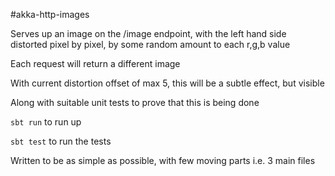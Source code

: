 #akka-http-images

Serves up an image on the /image endpoint, with the left hand side distorted pixel by pixel,
by some random amount to each r,g,b value

Each request will return a different image

With current distortion offset of max 5, this will be a subtle effect, but visible

Along with suitable unit tests to prove that this is being done

`sbt run` to run up

`sbt test` to run the tests

Written to be as simple as possible, with few moving parts i.e. 3 main files